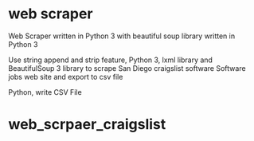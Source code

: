 # web scraper
Web Scraper written in Python 3 with beautiful soup library written in Python 3

Use string append and strip feature, Python 3, lxml library and BeautifulSoup 3 library to scrape San Diego craigslist software Software jobs web site and export to csv file<p>


Python, write CSV File<p>
# web_scrpaer_craigslist
